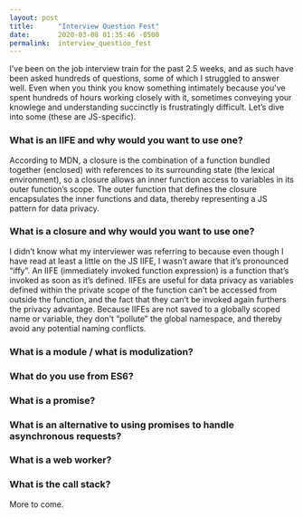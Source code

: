 ```yaml
---
layout: post
title:      "Interview Question Fest"
date:       2020-03-08 01:35:46 -0500
permalink:  interview_question_fest
---
```



I’ve been on the job interview train for the past 2.5 weeks, and as such have been asked hundreds of questions, some of which I struggled to answer well. Even when you think you know something intimately because you've spent hundreds of hours working closely with it, sometimes conveying your knowlege and understanding succinctly is frustratingly difficult. Let’s dive into some (these are JS-specific).

### What is an IIFE and why would you want to use one?

<p>
According to MDN, a closure is the combination of a function bundled together (enclosed) with references to its surrounding state (the lexical environment), so a closure allows an inner function access to variables in its outer function’s scope. The outer function that defines the closure encapsulates the inner functions and data, thereby representing a JS pattern for data privacy.
</p>

### What is a closure and why would you want to use one?

<p>
I didn’t know what my interviewer was referring to because even though I have read at least a little on the JS IIFE, I wasn’t aware that it’s pronounced “iffy”. An IIFE (immediately invoked function expression) is a function that’s invoked as soon as it’s defined. IIFEs are useful for data privacy as variables defined within the private scope of the function can’t be accessed from outside the function, and the fact that they can’t be invoked again furthers the privacy advantage. Because IIFEs are not saved to a globally scoped name or variable, they don’t “pollute” the global namespace, and thereby avoid any potential naming conflicts.
</p>

### What is a module / what is modulization?

### What do you use from ES6?

### What is a promise?

### What is an alternative to using promises to handle asynchronous requests?

### What is a web worker?

### What is the call stack?

More to come.


